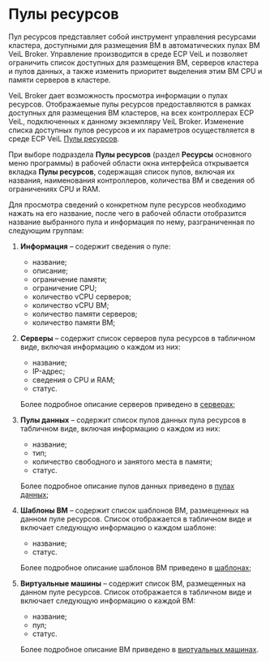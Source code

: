 # Пулы ресурсов

Пул ресурсов представляет собой инструмент управления ресурсами кластера, доступными для размещения 
ВМ в автоматических пулах ВМ VeiL  Broker. Управление производится в среде ECP VeiL и позволяет 
ограничить список доступных для размещения ВМ, серверов кластера и пулов данных, а также изменить 
приоритет выделения этим ВМ CPU и памяти серверов в кластере.

VeiL  Broker дает возможность просмотра информации о пулах ресурсов. Отображаемые пулы ресурсов 
предоставляются в рамках доступных для размещения ВМ кластеров, на всех контроллерах ECP VeiL, 
подключенных к данному экземпляру VeiL Broker. Изменение списка доступных пулов ресурсов и 
их параметров осуществляется в среде ECP VeiL 
[Пулы ресурсов](https://veil.mashtab.org/docs/latest/base/operator_guide/resource_pools/).

При выборе подраздела **Пулы ресурсов** (раздел **Ресурсы** основного меню программы) в рабочей 
области окна интерфейса открывается вкладка **Пулы ресурсов**, содержащая список пулов, включая их 
названия, наименования контроллеров, количества ВМ и сведения об ограничениях CPU и RAM. 

Для просмотра сведений о конкретном пуле ресурсов необходимо нажать на его название, 
после чего в рабочей области отобразится название выбранного пула и информация по нему, 
разграниченная по следующим группам:

1. **Информация** – содержит сведения о пуле: 

     - название;
     - описание;
     - ограничение памяти;
     - ограничение CPU;
     - количество vCPU серверов;
     - количество vCPU ВМ;
     - количество памяти серверов;
     - количество памяти ВМ;

2. **Серверы** – содержит список серверов пула ресурсов в табличном виде, включая информацию о каждом из них: 

     - название;
     - IP-адрес;
     - сведения о CPU и RAM;
     - статус. 

     Более подробное описание серверов приведено в [серверах](nodes.md);

3. **Пулы данных** – содержит список пулов данных пула ресурсов в табличном виде, 
включая информацию о каждом из них: 

     - название;
     - тип;
     - количество свободного и занятого места в памяти;
     - статус.

     Более подробное описание пулов данных приведено в [пулах данных](datapools.md);

4. **Шаблоны ВМ** – содержит список шаблонов ВМ, размещенных на данном пуле ресурсов. 
Список отображается в табличном виде и включает следующую информацию о каждом шаблоне:

     - название;
     - статус.

     Более подробное описание шаблонов ВМ приведено в [шаблонах](templates.md);

5. **Виртуальные машины** – содержит список ВМ, размещенных на данном пуле ресурсов. 
Список отображается в табличном виде и включает следующую информацию о каждой ВМ:

     - название;
     - пул;
     - статус.

     Более подробное описание ВМ приведено в [виртуальных машинах](domains.md).
